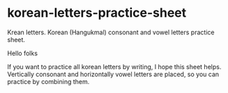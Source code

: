 # korean-letters-practice-sheet
Krean letters. Korean (Hangukmal) consonant and vowel letters practice sheet.

Hello folks

If you want to practice all korean letters by writing, I hope this sheet helps.
Vertically consonant and horizontally vowel letters are placed, so you can practice by combining them.
